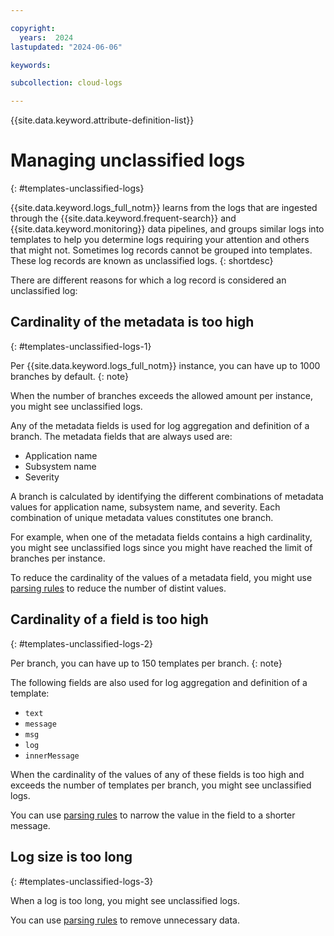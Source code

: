 ```yaml
---

copyright:
  years:  2024
lastupdated: "2024-06-06"

keywords:

subcollection: cloud-logs

---
```


{{site.data.keyword.attribute-definition-list}}


# Managing unclassified logs
{: #templates-unclassified-logs}

{{site.data.keyword.logs_full_notm}} learns from the logs that are ingested through the {{site.data.keyword.frequent-search}} and {{site.data.keyword.monitoring}} data pipelines, and groups similar logs into templates to help you determine logs requiring your attention and others that might not. Sometimes log records cannot be grouped into templates. These log records are known as unclassified logs.
{: shortdesc}


There are different reasons for which a log record is considered an unclassified log:


## Cardinality of the metadata is too high
{: #templates-unclassified-logs-1}

Per {{site.data.keyword.logs_full_notm}} instance, you can have up to 1000 branches by default.
{: note}

When the number of branches exceeds the allowed amount per instance, you might see unclassified logs.

Any of the metadata fields is used for log aggregation and definition of a branch. The metadata fields that are always used are:
- Application name
- Subsystem name
- Severity

A branch is calculated by identifying the different combinations of metadata values for application name, subsystem name, and severity. Each combination of unique metadata values constitutes one branch.

For example, when one of the metadata fields contains a high cardinality, you might see unclassified logs since you might have reached the limit of branches per instance.

To reduce the cardinality of the values of a metadata field, you might use [parsing rules](/docs/cloud-logs?topic=cloud-logs-log_parsing_rules) to reduce the number of distint values.


## Cardinality of a field is too high
{: #templates-unclassified-logs-2}

Per branch, you can have up to 150 templates per branch.
{: note}

The following fields are also used for log aggregation and definition of a template:
- `text`
- `message`
- `msg`
- `log`
- `innerMessage`

When the cardinality of the values of any of these fields is too high and exceeds the number of templates per branch, you might see unclassified logs.

You can use [parsing rules](/docs/cloud-logs?topic=cloud-logs-log_parsing_rules) to narrow the value in the field to a shorter message.


## Log size is too long
{: #templates-unclassified-logs-3}

When a log is too long, you might see unclassified logs.

You can use [parsing rules](/docs/cloud-logs?topic=cloud-logs-log_parsing_rules) to remove unnecessary data.
